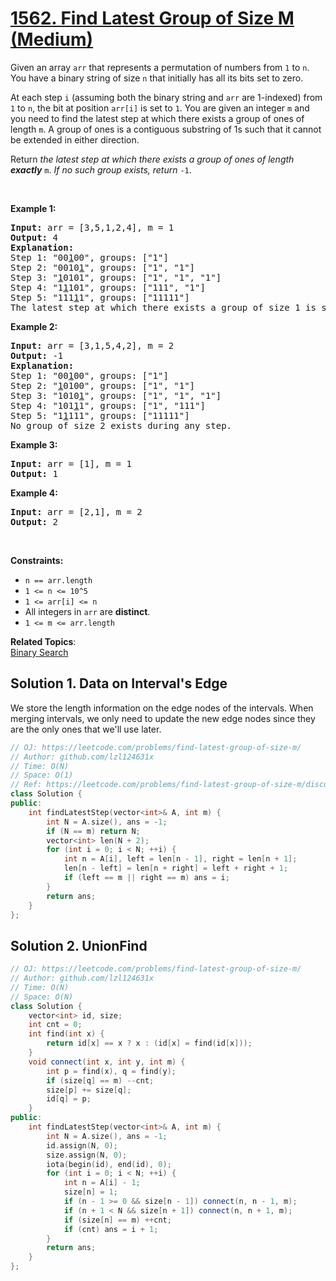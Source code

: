 # [1562. Find Latest Group of Size M (Medium)](https://leetcode.com/problems/find-latest-group-of-size-m/)

<p>Given an array <code>arr</code>&nbsp;that represents a permutation of numbers from <code>1</code>&nbsp;to <code>n</code>. You have a binary string of size&nbsp;<code>n</code>&nbsp;that initially has all its bits set to zero.</p>

<p>At each step <code>i</code>&nbsp;(assuming both the binary string and <code>arr</code> are 1-indexed) from <code>1</code> to&nbsp;<code>n</code>, the bit at position&nbsp;<code>arr[i]</code>&nbsp;is set to&nbsp;<code>1</code>. You are given an integer&nbsp;<code>m</code>&nbsp;and you need to find the latest step at which there exists a group of ones of length&nbsp;<code>m</code>. A group of ones is a contiguous substring of 1s such that it cannot be extended in either direction.</p>

<p>Return <em>the latest step at which there exists a group of ones of length <strong>exactly</strong></em>&nbsp;<code>m</code>. <em>If no such group exists, return</em>&nbsp;<code>-1</code>.</p>

<p>&nbsp;</p>
<p><strong>Example 1:</strong></p>

<pre><strong>Input:</strong> arr = [3,5,1,2,4], m = 1
<strong>Output:</strong> 4
<strong>Explanation:
</strong>Step 1: "00<u>1</u>00", groups: ["1"]
Step 2: "0010<u>1</u>", groups: ["1", "1"]
Step 3: "<u>1</u>0101", groups: ["1", "1", "1"]
Step 4: "1<u>1</u>101", groups: ["111", "1"]
Step 5: "111<u>1</u>1", groups: ["11111"]
The latest step at which there exists a group of size 1 is step 4.</pre>

<p><strong>Example 2:</strong></p>

<pre><strong>Input:</strong> arr = [3,1,5,4,2], m = 2
<strong>Output:</strong> -1
<strong>Explanation:
</strong>Step 1: "00<u>1</u>00", groups: ["1"]
Step 2: "<u>1</u>0100", groups: ["1", "1"]
Step 3: "1010<u>1</u>", groups: ["1", "1", "1"]
Step 4: "101<u>1</u>1", groups: ["1", "111"]
Step 5: "1<u>1</u>111", groups: ["11111"]
No group of size 2 exists during any step.
</pre>

<p><strong>Example 3:</strong></p>

<pre><strong>Input:</strong> arr = [1], m = 1
<strong>Output:</strong> 1
</pre>

<p><strong>Example 4:</strong></p>

<pre><strong>Input:</strong> arr = [2,1], m = 2
<strong>Output:</strong> 2
</pre>

<p>&nbsp;</p>
<p><strong>Constraints:</strong></p>

<ul>
	<li><code>n == arr.length</code></li>
	<li><code>1 &lt;= n &lt;= 10^5</code></li>
	<li><code>1 &lt;= arr[i] &lt;= n</code></li>
	<li>All integers in&nbsp;<code>arr</code>&nbsp;are&nbsp;<strong>distinct</strong>.</li>
	<li><code>1 &lt;= m&nbsp;&lt;= arr.length</code></li>
</ul>


**Related Topics**:  
[Binary Search](https://leetcode.com/tag/binary-search/)

## Solution 1. Data on Interval's Edge

We store the length information on the edge nodes of the intervals. When merging intervals, we only need to update the new edge nodes since they are the only ones that we'll use later.

```cpp
// OJ: https://leetcode.com/problems/find-latest-group-of-size-m/
// Author: github.com/lzl124631x
// Time: O(N)
// Space: O(1)
// Ref: https://leetcode.com/problems/find-latest-group-of-size-m/discuss/806786/JavaC%2B%2BPython-Count-the-Length-of-Groups-O(N)
class Solution {
public:
    int findLatestStep(vector<int>& A, int m) {
        int N = A.size(), ans = -1;
        if (N == m) return N;
        vector<int> len(N + 2);
        for (int i = 0; i < N; ++i) {
            int n = A[i], left = len[n - 1], right = len[n + 1];
            len[n - left] = len[n + right] = left + right + 1;
            if (left == m || right == m) ans = i;
        }
        return ans;
    }
};
```

## Solution 2. UnionFind

```cpp
// OJ: https://leetcode.com/problems/find-latest-group-of-size-m/
// Author: github.com/lzl124631x
// Time: O(N)
// Space: O(N)
class Solution {
    vector<int> id, size;
    int cnt = 0;
    int find(int x) {
        return id[x] == x ? x : (id[x] = find(id[x]));
    }
    void connect(int x, int y, int m) {
        int p = find(x), q = find(y);
        if (size[q] == m) --cnt;
        size[p] += size[q];
        id[q] = p;
    }
public:
    int findLatestStep(vector<int>& A, int m) {
        int N = A.size(), ans = -1;
        id.assign(N, 0);
        size.assign(N, 0);
        iota(begin(id), end(id), 0);
        for (int i = 0; i < N; ++i) {
            int n = A[i] - 1;
            size[n] = 1;
            if (n - 1 >= 0 && size[n - 1]) connect(n, n - 1, m);
            if (n + 1 < N && size[n + 1]) connect(n, n + 1, m);
            if (size[n] == m) ++cnt;
            if (cnt) ans = i + 1;
        }
        return ans;
    }
};
```